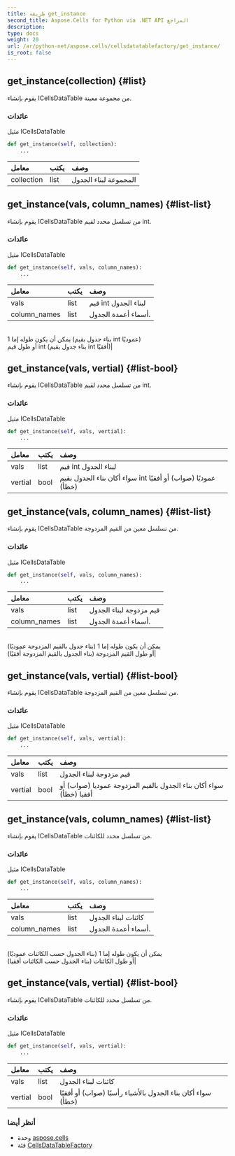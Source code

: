 ```yaml
---
title: طريقة get_instance
second_title: Aspose.Cells for Python via .NET API المراجع
description:
type: docs
weight: 20
url: /ar/python-net/aspose.cells/cellsdatatablefactory/get_instance/
is_root: false
---
```

##  get_instance(collection) {#list}
يقوم بإنشاء ICellsDataTable من مجموعة معينة.


###  عائدات

مثيل ICellsDataTable


```python
def get_instance(self, collection):
    ...
```


| معامل| يكتب| وصف|
| :- | :- | :- |
| collection | list | المجموعة لبناء الجدول|


##  get_instance(vals, column_names) {#list-list}
يقوم بإنشاء ICellsDataTable من تسلسل محدد لقيم int.


###  عائدات

مثيل ICellsDataTable


```python
def get_instance(self, vals, column_names):
    ...
```


| معامل| يكتب| وصف|
| :- | :- | :- |
| vals | list | قيم int لبناء الجدول|
| column_names | list | أسماء أعمدة الجدول.<br/>يمكن أن يكون طوله إما 1 (بناء جدول بقيم int عموديًا)<br/> أو طول قيم int (بناء جدول بقيم int أفقيًا)|


##  get_instance(vals, vertial) {#list-bool}
يقوم بإنشاء ICellsDataTable من تسلسل محدد لقيم int.


###  عائدات

مثيل ICellsDataTable


```python
def get_instance(self, vals, vertial):
    ...
```


| معامل| يكتب| وصف|
| :- | :- | :- |
| vals | list | قيم int لبناء الجدول|
| vertial | bool |سواء أكان بناء الجدول بقيم int عموديًا (صواب) أو أفقيًا (خطأ)|


##  get_instance(vals, column_names) {#list-list}
يقوم بإنشاء ICellsDataTable من تسلسل معين من القيم المزدوجة.


###  عائدات

مثيل ICellsDataTable


```python
def get_instance(self, vals, column_names):
    ...
```


| معامل| يكتب| وصف|
| :- | :- | :- |
| vals | list | قيم مزدوجة لبناء الجدول|
| column_names | list | أسماء أعمدة الجدول.<br/>يمكن أن يكون طوله إما 1 (بناء جدول بالقيم المزدوجة عموديًا)<br/> أو طول القيم المزدوجة (بناء الجدول بالقيم المزدوجة أفقيًا)|


##  get_instance(vals, vertial) {#list-bool}
يقوم بإنشاء ICellsDataTable من تسلسل معين من القيم المزدوجة.


###  عائدات

مثيل ICellsDataTable


```python
def get_instance(self, vals, vertial):
    ...
```


| معامل| يكتب| وصف|
| :- | :- | :- |
| vals | list | قيم مزدوجة لبناء الجدول|
| vertial | bool | سواء أكان بناء الجدول بالقيم المزدوجة عموديا (صواب) أو أفقيا (خطأ)|


##  get_instance(vals, column_names) {#list-list}
يقوم بإنشاء ICellsDataTable من تسلسل محدد للكائنات.


###  عائدات

مثيل ICellsDataTable


```python
def get_instance(self, vals, column_names):
    ...
```


| معامل| يكتب| وصف|
| :- | :- | :- |
| vals | list | كائنات لبناء الجدول|
| column_names | list | أسماء أعمدة الجدول.<br/>يمكن أن يكون طوله إما 1 (بناء الجدول حسب الكائنات عموديًا)<br/> أو طول الكائنات (بناء الجدول حسب الكائنات أفقيا)|


##  get_instance(vals, vertial) {#list-bool}
يقوم بإنشاء ICellsDataTable من تسلسل محدد للكائنات.


###  عائدات

مثيل ICellsDataTable


```python
def get_instance(self, vals, vertial):
    ...
```


| معامل| يكتب| وصف|
| :- | :- | :- |
| vals | list | كائنات لبناء الجدول|
| vertial | bool | سواء أكان بناء الجدول بالأشياء رأسيًا (صواب) أو أفقيًا (خطأ)|



###  أنظر أيضا
* وحدة [aspose.cells](../../)
* فئة [CellsDataTableFactory](/cells/ar/python-net/aspose.cells/cellsdatatablefactory)
